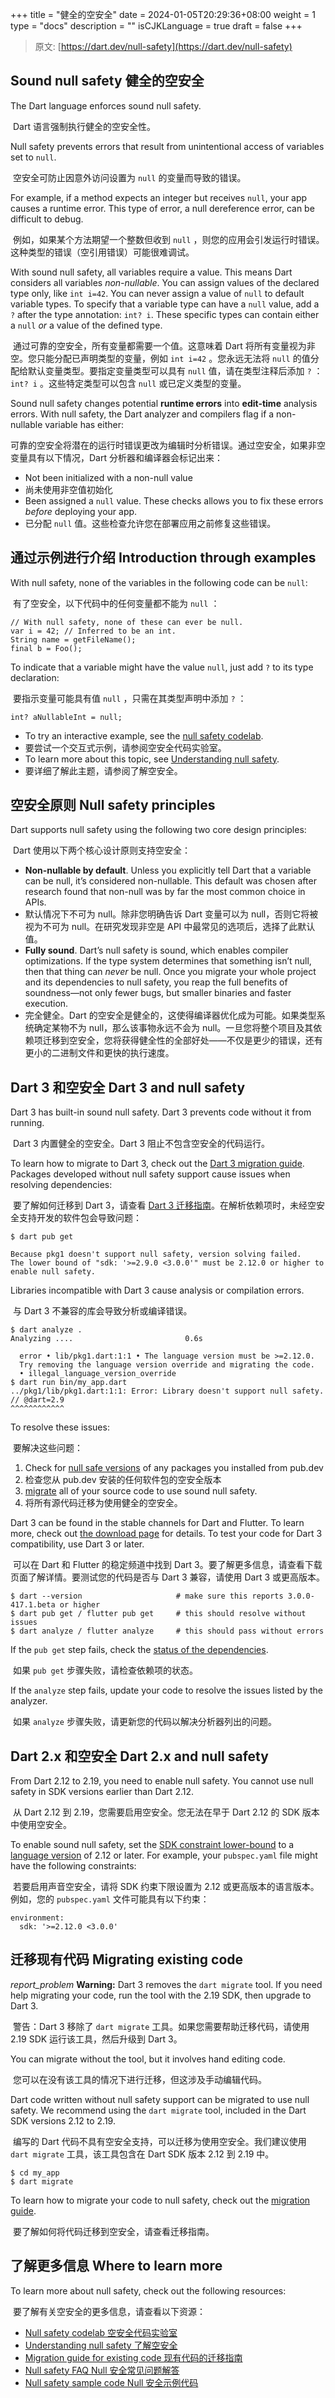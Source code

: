 +++
title = "健全的空安全"
date = 2024-01-05T20:29:36+08:00
weight = 1
type = "docs"
description = ""
isCJKLanguage = true
draft = false
+++

> 原文: [https://dart.dev/null-safety](https://dart.dev/null-safety)

## Sound null safety 健全的空安全

The Dart language enforces sound null safety.

​	Dart 语言强制执行健全的空安全性。

Null safety prevents errors that result from unintentional access of variables set to `null`.

​	空安全可防止因意外访问设置为 `null` 的变量而导致的错误。

For example, if a method expects an integer but receives `null`, your app causes a runtime error. This type of error, a null dereference error, can be difficult to debug.

​	例如，如果某个方法期望一个整数但收到 `null` ，则您的应用会引发运行时错误。这种类型的错误（空引用错误）可能很难调试。

With sound null safety, all variables require a value. This means Dart considers all variables *non-nullable*. You can assign values of the declared type only, like `int i=42`. You can never assign a value of `null` to default variable types. To specify that a variable type can have a `null` value, add a `?` after the type annotation: `int? i`. These specific types can contain either a `null` *or* a value of the defined type.

​	通过可靠的空安全，所有变量都需要一个值。这意味着 Dart 将所有变量视为非空。您只能分配已声明类型的变量，例如 `int i=42` 。您永远无法将 `null` 的值分配给默认变量类型。要指定变量类型可以具有 `null` 值，请在类型注释后添加 `?` ： `int? i` 。这些特定类型可以包含 `null` 或已定义类型的变量。

Sound null safety changes potential **runtime errors** into **edit-time** analysis errors. With null safety, the Dart analyzer and compilers flag if a non-nullable variable has either:

​	可靠的空安全将潜在的运行时错误更改为编辑时分析错误。通过空安全，如果非空变量具有以下情况，Dart 分析器和编译器会标记出来：

- Not been initialized with a non-null value
- 尚未使用非空值初始化
- Been assigned a `null` value. These checks allows you to fix these errors *before* deploying your app.
- 已分配 `null` 值。这些检查允许您在部署应用之前修复这些错误。

## 通过示例进行介绍 Introduction through examples 

With null safety, none of the variables in the following code can be `null`:

​	有了空安全，以下代码中的任何变量都不能为 `null` ：

```
// With null safety, none of these can ever be null.
var i = 42; // Inferred to be an int.
String name = getFileName();
final b = Foo();
```

To indicate that a variable might have the value `null`, just add `?` to its type declaration:

​	要指示变量可能具有值 `null` ，只需在其类型声明中添加 `?` ：

```
int? aNullableInt = null;
```

- To try an interactive example, see the [null safety codelab](https://dart.dev/codelabs/null-safety).
- 要尝试一个交互式示例，请参阅空安全代码实验室。
- To learn more about this topic, see [Understanding null safety](https://dart.dev/null-safety/understanding-null-safety).
- 要详细了解此主题，请参阅了解空安全。

## 空安全原则 Null safety principles 

Dart supports null safety using the following two core design principles:

​	Dart 使用以下两个核心设计原则支持空安全：

- **Non-nullable by default**. Unless you explicitly tell Dart that a variable can be null, it’s considered non-nullable. This default was chosen after research found that non-null was by far the most common choice in APIs.
- 默认情况下不可为 null。除非您明确告诉 Dart 变量可以为 null，否则它将被视为不可为 null。在研究发现非空是 API 中最常见的选项后，选择了此默认值。
- **Fully sound**. Dart’s null safety is sound, which enables compiler optimizations. If the type system determines that something isn’t null, then that thing can *never* be null. Once you migrate your whole project and its dependencies to null safety, you reap the full benefits of soundness—not only fewer bugs, but smaller binaries and faster execution.
- 完全健全。Dart 的空安全是健全的，这使得编译器优化成为可能。如果类型系统确定某物不为 null，那么该事物永远不会为 null。一旦您将整个项目及其依赖项迁移到空安全，您将获得健全性的全部好处——不仅是更少的错误，还有更小的二进制文件和更快的执行速度。

## Dart 3 和空安全 Dart 3 and null safety 

Dart 3 has built-in sound null safety. Dart 3 prevents code without it from running.

​	Dart 3 内置健全的空安全。Dart 3 阻止不包含空安全的代码运行。

To learn how to migrate to Dart 3, check out the [Dart 3 migration guide](https://dart.dev/resources/dart-3-migration). Packages developed without null safety support cause issues when resolving dependencies:

​	要了解如何迁移到 Dart 3，请查看 [Dart 3 迁移指南](https://dart.dev/resources/dart-3-migration)。在解析依赖项时，未经空安全支持开发的软件包会导致问题：

```
$ dart pub get

Because pkg1 doesn't support null safety, version solving failed.
The lower bound of "sdk: '>=2.9.0 <3.0.0'" must be 2.12.0 or higher to enable null safety.
```

Libraries incompatible with Dart 3 cause analysis or compilation errors.

​	与 Dart 3 不兼容的库会导致分析或编译错误。

```
$ dart analyze .
Analyzing ....                         0.6s

  error • lib/pkg1.dart:1:1 • The language version must be >=2.12.0. 
  Try removing the language version override and migrating the code.
  • illegal_language_version_override
$ dart run bin/my_app.dart
../pkg1/lib/pkg1.dart:1:1: Error: Library doesn't support null safety.
// @dart=2.9
^^^^^^^^^^^^
```

To resolve these issues:

​	要解决这些问题：

1. Check for [null safe versions](https://dart.dev/null-safety/migration-guide#check-dependency-status) of any packages you installed from pub.dev
2. 检查您从 pub.dev 安装的任何软件包的空安全版本
3. [migrate](https://dart.dev/null-safety#migrate) all of your source code to use sound null safety.
4. 将所有源代码迁移为使用健全的空安全。

Dart 3 can be found in the stable channels for Dart and Flutter. To learn more, check out [the download page](https://dart.dev/get-dart/archive) for details. To test your code for Dart 3 compatibility, use Dart 3 or later.

​	可以在 Dart 和 Flutter 的稳定频道中找到 Dart 3。要了解更多信息，请查看下载页面了解详情。要测试您的代码是否与 Dart 3 兼容，请使用 Dart 3 或更高版本。

```
$ dart --version                     # make sure this reports 3.0.0-417.1.beta or higher
$ dart pub get / flutter pub get     # this should resolve without issues
$ dart analyze / flutter analyze     # this should pass without errors
```

If the `pub get` step fails, check the [status of the dependencies](https://dart.dev/null-safety/migration-guide#check-dependency-status).

​	如果 `pub get` 步骤失败，请检查依赖项的状态。

If the `analyze` step fails, update your code to resolve the issues listed by the analyzer.

​	如果 `analyze` 步骤失败，请更新您的代码以解决分析器列出的问题。

## Dart 2.x 和空安全 Dart 2.x and null safety 

From Dart 2.12 to 2.19, you need to enable null safety. You cannot use null safety in SDK versions earlier than Dart 2.12.

​	从 Dart 2.12 到 2.19，您需要启用空安全。您无法在早于 Dart 2.12 的 SDK 版本中使用空安全。

To enable sound null safety, set the [SDK constraint lower-bound](https://dart.dev/tools/pub/pubspec#sdk-constraints) to a [language version](https://dart.dev/guides/language/evolution#language-versioning) of 2.12 or later. For example, your `pubspec.yaml` file might have the following constraints:

​	若要启用声音空安全，请将 SDK 约束下限设置为 2.12 或更高版本的语言版本。例如，您的 `pubspec.yaml` 文件可能具有以下约束：

```
environment:
  sdk: '>=2.12.0 <3.0.0'
```

## 迁移现有代码 Migrating existing code 

*report_problem* **Warning:** Dart 3 removes the `dart migrate` tool. If you need help migrating your code, run the tool with the 2.19 SDK, then upgrade to Dart 3.

​	警告：Dart 3 移除了 `dart migrate` 工具。如果您需要帮助迁移代码，请使用 2.19 SDK 运行该工具，然后升级到 Dart 3。

You can migrate without the tool, but it involves hand editing code.

​	您可以在没有该工具的情况下进行迁移，但这涉及手动编辑代码。

Dart code written without null safety support can be migrated to use null safety. We recommend using the `dart migrate` tool, included in the Dart SDK versions 2.12 to 2.19.

​	编写的 Dart 代码不具有空安全支持，可以迁移为使用空安全。我们建议使用 `dart migrate` 工具，该工具包含在 Dart SDK 版本 2.12 到 2.19 中。

```
$ cd my_app
$ dart migrate
```

To learn how to migrate your code to null safety, check out the [migration guide](https://dart.dev/null-safety/migration-guide).

​	要了解如何将代码迁移到空安全，请查看迁移指南。

## 了解更多信息 Where to learn more 

To learn more about null safety, check out the following resources:

​	要了解有关空安全的更多信息，请查看以下资源：

- [Null safety codelab
  空安全代码实验室](https://dart.dev/codelabs/null-safety)
- [Understanding null safety
  了解空安全](https://dart.dev/null-safety/understanding-null-safety)
- [Migration guide for existing code
  现有代码的迁移指南](https://dart.dev/null-safety/migration-guide)
- [Null safety FAQ
  Null 安全常见问题解答](https://dart.dev/null-safety/faq)
- [Null safety sample code
  Null 安全示例代码](https://github.com/dart-lang/samples/tree/main/null_safety/calculate_lix)
